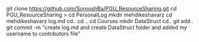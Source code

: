 git clone https://github.com/SorooshBa/PGU_ResourceSharing.git cd PGU_ResourceSharing > cd PersonalLog mkdir mehdikeshavarz cd  mehdikeshavarz log.md cd.. cd .. cd Courses mkdir DataStruct
cd.. git add . git commit -m "create log.md and create DataStruct folder and added my username to contributors file" 